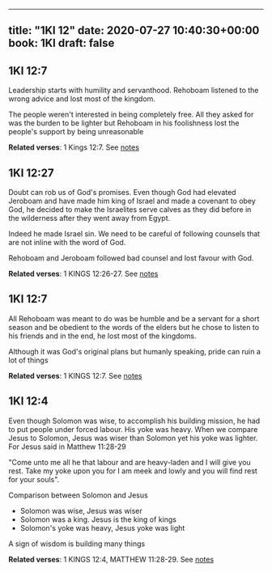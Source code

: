 
---
title: "1KI 12"
date: 2020-07-27 10:40:30+00:00
book: 1KI
draft: false
---

## 1KI 12:7

Leadership starts with humility and servanthood. Rehoboam listened to the wrong advice and lost most of the kingdom.

The people weren't interested in being completely free. All they asked for was the burden to be lighter but Rehoboam in his foolishness lost the people's support by being unreasonable

**Related verses**: 1 Kings 12:7. See [notes](https://my.bible.com/notes/3482869766892020536)


## 1KI 12:27

Doubt can rob us of God's promises. Even though God had elevated Jeroboam and have made him king of Israel and made a covenant to obey God, he decided to make the Israelites serve calves as they did before in the wilderness after they went away from Egypt. 

Indeed he made Israel sin. We need to be careful of following counsels that are not inline with the word of God.

Rehoboam and Jeroboam followed bad counsel and lost favour with God.

**Related verses**: 1 KINGS 12:26-27. See [notes](https://my.bible.com/notes/2654652894775337833)


## 1KI 12:7

All Rehoboam was meant to do was be humble and be a servant for a short season and be obedient to the words of the elders but he chose to listen to his friends and in the end, he lost most of the kingdoms.

Although it was God's original plans but humanly speaking, pride can ruin a lot of things

**Related verses**: 1 KINGS 12:7. See [notes](https://my.bible.com/notes/2654646784647488350)


## 1KI 12:4

Even though Solomon was wise, to accomplish his building mission, he had to put people under forced labour. His yoke was heavy. When we compare Jesus to Solomon, Jesus was wiser than Solomon yet his yoke was lighter. For Jesus said in Matthew 11:28-29

"Come unto me all he that labour and are heavy-laden and I will give you rest. Take my yoke upon you for I am meek and lowly and you will find rest for your souls".

Comparison between Solomon and Jesus
- Solomon was wise, Jesus was wiser
- Solomon was a king. Jesus is the king of kings
- Solomon's yoke was heavy, Jesus yoke was light

A sign of wisdom is building many things

**Related verses**: 1 KINGS 12:4, MATTHEW 11:28-29. See [notes](https://my.bible.com/notes/2654645135740756818)

